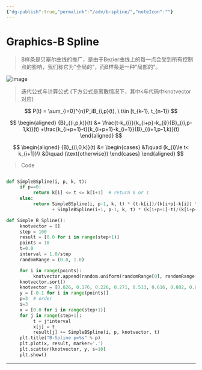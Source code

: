 ```yaml
---
{"dg-publish":true,"permalink":"/adv/b-spline/","noteIcon":""}
---
```


# Graphics-B Spline

> B样条是贝塞尔曲线的推广，是由于Bezier曲线上的每一点会受到所有控制点的影响，我们称它为"全局的"，而B样条是一种"局部的"。

<img src="https://cdn.jsdelivr.net/gh/aaronmack/image-hosting@master/demonstration/B-SplineDemo.2whftkls6ku0.png" alt="image" />



> 迭代公式与计算公式 (下方公式是离散情况下，其中k与代码中knotvector对应)

$$
P(t) = \sum_{i=0}^{n}P_iB_{i,p}(t), \ t\in [t_{k-1}, t_{n-1})
$$

$$
\begin{aligned}
{B}_{(i,p,k)}(t)
&=
\frac{t-k_{i}}{k_{i+p}-k_{i}}{B}_{(i,p-1,k)}(t)
+\frac{k_{i+p+1}-t}{k_{i+p+1}-k_{i+1}}{B}_{(i+1,p-1,k)}(t) 
\end{aligned}
$$

$$
\begin{aligned}
{B}_{(i,0,k)}(t)
&=
\begin{cases}
    &1\quad (k_{i}\le t< k_{i+1})\\
    &0\quad (\text{otherwise})
\end{cases}
\end{aligned}
$$

> Code

```python

def SimpleBSpline(i, p, k, t):
     if p==0:
          return k[i] <= t <= k[i+1]  # return 0 or 1
     else:
          return SimpleBSpline(i, p-1, k, t) * (t-k[i])/(k[i+p]-k[i]) \
                 + SimpleBSpline(i+1, p-1, k, t) * (k[i+p+1]-t)/(k[i+p+1]-k[i+1])

def Simple_B_Spline():
     knotvector = []
     step = 100
     result = [0.0 for i in range(step+1)]
     points = 10
     t=0.0
     interval = 1.0/step
     randomRange = (0.0, 1.0)

     for i in range(points):
          knotvector.append(random.uniform(randomRange[0], randomRange[1]))
     knotvector.sort()
     knotvector = [0.026, 0.176, 0.226, 0.271, 0.513, 0.616, 0.802, 0.888, 0.905, 0.928]
     y = [-0.1 for i in range(points)]
     p=3  # order
     i=3
     x = [0.0 for i in range(step+1)]
     for j in range(step+1):
          t = j*interval
          x[j] = t
          result[j] += SimpleBSpline(i, p, knotvector, t)
     plt.title("B-Spline p=%s" % p)
     plt.plot(x, result, marker='.')
     plt.scatter(knotvector, y, s=10)
     plt.show()
```

***